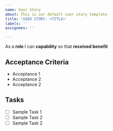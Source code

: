 ```yaml
---
name: User Story
about: This is our default user story template
title: 'USER STORY: <TITLE>'
labels: ''
assignees: ''

---
```


As a **role** I can **capability** so that **received benefit**

## Acceptance Criteria
 - Acceptance 1
 - Acceptance 2
 - Acceptance 2

## Tasks
   - [ ] Sample Task 1
   - [ ] Sample Task 2
   - [ ] Sample Task 2
